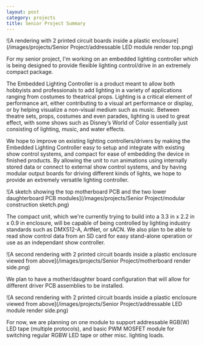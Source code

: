 ```yaml
---
layout: post
category: projects
title: Senior Project Summary
---
```

![A rendering with 2 printed circuit boards inside a plastic enclosure](/images/projects/Senior Project/addressable LED module render top.png)

For my senior project, I'm working on an embedded lighting controller which is being designed to provide flexible lighting control/drive in an extremely compact package. <!--more-->

The Embedded Lighting Controller is a product meant to allow both hobbyists and professionals to add lighting in a variety of applications ranging from costumes to theatrical props. Lighting is a critical element of performance art, either contributing to a visual art performance or display, or by helping visualize a non-visual medium such as music. Between theatre sets, props, costumes and even parades, lighting is used to great effect, with some shows such as Disney’s World of Color essentially just consisting of lighting, music, and water effects.

We hope to improve on existing lighting controllers/drivers by making the Embedded Lighting Controller easy to setup and integrate with existing show control systems, and compact for ease of embedding the device in finished products. By allowing the unit to run animations using internally stored data or connect to external show control systems, and by having modular output boards for driving different kinds of lights, we hope to provide an extremely versatile lighting controller.

![A sketch showing the top motherboard PCB and the two lower daughterboard PCB modules](/images/projects/Senior Project/modular construction sketch.png)

The compact unit, which we're currently trying to build into a 3.3 in x 2.2 in x 0.9 in enclosure, will be capable of being controlled by lighting industry standards such as DMX512-A, ArtNet, or sACN. We also plan to be able to read show control data from an SD card for easy stand-alone operation or use as an independant show controller.

![A second rendering with 2 printed circuit boards inside a plastic enclosure viewed from above](/images/projects/Senior Project/motherboard render side.png)

We plan to have a mother/daughter board configuration that will allow for different driver PCB assemblies to be installed. 

![A second rendering with 2 printed circuit boards inside a plastic enclosure viewed from above](/images/projects/Senior Project/addressable LED module render side.png)

For now, we are planning on one module to support addressable RGB(W) LED tape (multiple protocols), and basic PWM MOSFET module for switching regular RGBW LED tape or other misc. lighting loads.
